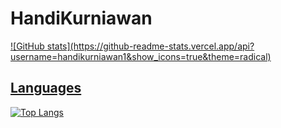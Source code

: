 # HandiKurniawan

<p align="left">
<a href="https://github.com/handikurniawan1">
  ![GitHub stats](https://github-readme-stats.vercel.app/api?username=handikurniawan1&show_icons=true&theme=radical)

## Languages

![Top Langs](https://github-readme-stats.vercel.app/api/top-langs/?username=handikurniawan1&layout=compact&theme=radical)
</a>
</p>
